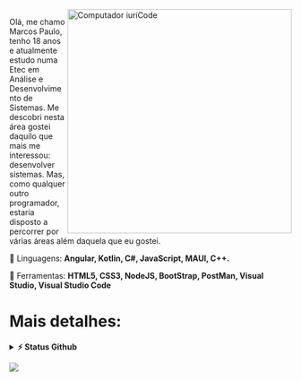 <img src="https://raw.githubusercontent.com/MicaelliMedeiros/micaellimedeiros/master/image/computer-illustration.png" min-width="400px" max-width="400px" width="400px" align="right" alt="Computador iuriCode">

<p align="left"> 
 Olá, me chamo Marcos Paulo, tenho 18 anos e atualmente estudo numa Etec em Análise e Desenvolvimento de Sistemas.
  Me descobri nesta área gostei daquilo que mais me interessou: desenvolver sistemas.
  Mas, como qualquer outro programador, estaria disposto a percorrer por várias áreas além daquela que eu gostei.
</p>

<p align="left">
  🦄 Linguagens: <strong>Angular, Kotlin, C#, JavaScript, MAUI, C++.</strong>
</p>

<p align="left">
  💼 Ferramentas: <strong>HTML5, CSS3, NodeJS, BootStrap, PostMan, Visual Studio, Visual Studio Code</strong>
</p>

# Mais detalhes:

<details>
  <summary><b>⚡ Status Github</b></summary>

  <br />
  <img height="180em" src="https://github-readme-stats.vercel.app/api?username=M4rc0sPaulo&show_icons=true&theme=github_dark&hide_border=true&&count_private=true&include_all_commits=true" />
  <img height="180em" src="https://github-readme-stats.vercel.app/api/top-langs/?username=M4rc0sPaulo&exclude_repo=KNN-Image-Classification&theme=github_dark&show_icons=true&hide_border=true&layout=compact&langs_count=8"/>
</details>


<p align="left">

  <a href="https://www.linkedin.com/in/marcos-paulo-530143275/" alt="Linkedin">
  <img src="https://img.shields.io/badge/-Linkedin-0e76a8?style=flat-square&logo=Linkedin&logoColor=white&link=https://www.linkedin.com/in/marcos-paulo-530143275/" /></a>
</p>  




